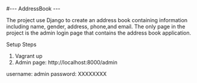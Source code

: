 #--- AddressBook ---

The project use Django to create an address book containing information including name, gender, address, phone,and email.
The only page in the project is the admin login page that contains the address book application.

Setup Steps
1. Vagrant up
2. Admin page:
http://localhost:8000/admin

username: admin 
password: XXXXXXXX

